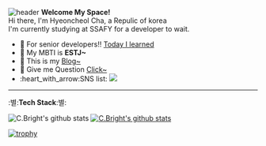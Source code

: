 ![header](https://capsule-render.vercel.app/api?type=waving&color=auto&height=300&section=header&text=welcome%20&fontSize=120&animation=fadeIn&fontColor=ffffff&fontAlignY=40&desc=C.bright's%20Github%20Prifile&descSize=20&descAlign=70&descAlignY=57)
**Welcome My Space!**  
Hi there, I'm Hyeoncheol Cha, a Repulic of korea  
I'm currently studying at SSAFY for a developer to wait.

- 🌱 For senior developers!! [Today I learned](https://github.com/chahyeoncheol/)  
- 🐳 My MBTI is **ESTJ~**  
- 🤙 This is my [Blog~](https://github.com/chahyeoncheol/)
- 💬 Give me Question [Click~](https://github.com/chahyeoncheol/chahyeoncheol/issues)  
- :heart_with_arrow:SNS list:
<a href="https://www.instagram.com/ch_iron11/?next=%2F#" target="_blank"><img src="https://img.shields.io/badge/Instagram-E4405F?style=flat&logo=instagram&logoColor=ffffff"/></a>
---

:별:**Tech Stack**:별:  

![C.Bright's github stats](https://github-readme-stats.vercel.app/api?username=chahyeoncheol&show_icons=true)
[![C.Bright's github stats](https://github-readme-stats.vercel.app/api/top-langs/?username=chahyeoncheol&show_icons=true&hide_border=true&title_color=004386&icon_color=004386&layout=compact)](https://github.com/chahyeoncheol)


[![trophy](https://github-profile-trophy.vercel.app/?username=chahyeoncheol&row=1&column=6&margin-w=15&no-frame=true)](https://github.com/chahyeoncheol/github-profile-trophy)